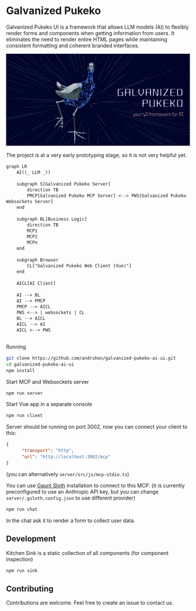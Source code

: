 # Galvanized Pukeko

Galvanized Pukeko UI is a framework that allows LLM models (AI) to flexibly render forms and components when
getting information from users. It eliminates the need to render entire HTML pages while maintaining consistent
formatting and coherent branded interfaces.

![galvanized-pukeko-logo.png](assets/galvanized-pukeko-logo.png)

The project is at a very early prototyping stage, so it is not very helpful yet.

```mermaid
graph LR
    AI((_ LLM _))

    subgraph S[Galvanized Pukeko Server]
        direction TB
        PMCP[Galvanized Pukeko MCP Server] <--> PWS[Galvanized Pukeko Websockets Server]
    end

    subgraph BL[Business Logic]
        direction TB
        MCP1
        MCP2
        MCPn
    end

    subgraph Browser
        CL["Galvanized Pukeko Web Client (Vue)"]
    end
    
    AICL[AI Client]

    AI --> BL
    AI --> PMCP
    PMCP --> AICL
    PWS <--> | websockets | CL
    BL --> AICL
    AICL --> AI
    AICL <--> PWS
    
```

Running 
```bash
git clone https://github.com/andruhon/galvanized-pukeko-ai-ui.git
cd galvanized-pukeko-ai-ui
npm install
```

Start MCP and Websockets server
```bash
npm run server
```

Start Vue app in a separate console
```bash
npm run client
```

Server should be running on port 3002, now you can connect your client to this:
```json
{
      "transport": "http",
      "url": "http://localhost:3002/mcp"
}
```
(you can alternatively `server/src/js/mcp-stdio.ts`)

You can use [Gaunt Sloth](https://github.com/andruhon/gaunt-sloth-assistant) installation to connect to this MCP.
(it is currently preconfigured to use an Anthropic API key, but you can change `server/.gsloth.config.json` to use different provider)
```bash
npm run chat
```

In the chat ask it to render a form to collect user data.

## Development

Kitchen Sink is a static collection of all components (for component inspection)
```bash
npm run sink
```

## Contributing

Contributions are welcome. Feel free to create an issue to contact us.

